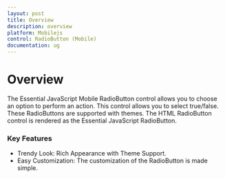 ```yaml
---
layout: post
title: Overview
description: overview
platform: Mobilejs
control: RadioButton (Mobile)
documentation: ug
---
```


# Overview

The Essential JavaScript Mobile RadioButton control allows you to choose an option to perform an action. This control allows you to select true/false. These RadioButtons are supported with themes. The HTML RadioButton control is rendered as the Essential JavaScript RadioButton.

### Key Features

* Trendy Look: Rich Appearance with Theme Support.
* Easy Customization: The customization of the RadioButton is made simple.
